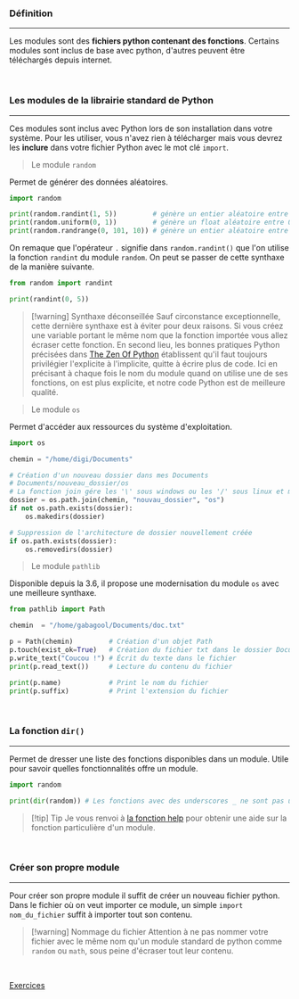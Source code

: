 ### Définition
---

Les modules sont des **fichiers python contenant des fonctions**. Certains modules sont inclus de base avec python, d'autres peuvent être téléchargés depuis internet.

<br>

### Les modules de la librairie standard de Python
---

Ces modules sont inclus avec Python lors de son installation dans votre système. Pour les utiliser, vous n'avez rien à télécharger mais vous devrez les **inclure** dans votre fichier Python avec le mot clé `import`.

> Le module `random`

Permet de générer des données aléatoires.

```python
import random

print(random.randint(1, 5))         # génère un entier aléatoire entre 0 et 5 inclus
print(random.uniform(0, 1))         # génère un float aléatoire entre 0 et 1 inclus
print(random.randrange(0, 101, 10)) # génère un entier aléatoire entre 0 et 101 exclus avec un pas de 10
```

On remaque que l'opérateur `.` signifie dans `random.randint()` que l'on utilise la fonction `randint` du module `random`. On peut se passer de cette synthaxe de la manière suivante.

```python
from random import randint

print(randint(0, 5))
```


> [!warning] Synthaxe déconseillée
> Sauf circonstance exceptionnelle, cette dernière synthaxe est à éviter pour deux raisons. Si vous créez une variable portant le même nom que la fonction importée vous allez écraser cette fonction. En second lieu, les bonnes pratiques Python précisées dans [The Zen Of Python](https://peps.python.org/pep-0020/) établissent qu'il faut toujours privilégier l'explicite à l'implicite, quitte à écrire plus de code. Ici en précisant à chaque fois le nom du module quand on utilise une de ses fonctions, on est plus explicite, et notre code Python est de meilleure qualité.


> Le module `os`

Permet d'accéder aux ressources du système d'exploitation.

```python
import os

chemin = "/home/digi/Documents"

# Création d'un nouveau dossier dans mes Documents
# Documents/nouveau_dossier/os
# La fonction join gére les '\' sous windows ou les '/' sous linux et mac
dossier = os.path.join(chemin, "nouvau_dossier", "os")
if not os.path.exists(dossier):
	os.makedirs(dossier)

# Suppression de l'architecture de dossier nouvellement créée
if os.path.exists(dossier):
	os.removedirs(dossier)
```

> Le module `pathlib`

Disponible depuis la 3.6, il propose une modernisation du module `os` avec une meilleure synthaxe.

```python
from pathlib import Path

chemin  = "/home/gabagool/Documents/doc.txt"

p = Path(chemin)         # Création d'un objet Path
p.touch(exist_ok=True)   # Création du fichier txt dans le dossier Documents
p.write_text("Coucou !") # Écrit du texte dans le fichier
print(p.read_text())     # Lecture du contenu du fichier

print(p.name)            # Print le nom du fichier
print(p.suffix)          # Print l'extension du fichier
```

<br>

### La fonction `dir()`
---

Permet de dresser une liste des fonctions disponibles dans un module. Utile pour savoir quelles fonctionnalités offre un module.

```python
import random

print(dir(random)) # Les fonctions avec des underscores _ ne sont pas utilisables
```


> [!tip] Tip
> Je vous renvoi à [la fonction help](8.%20Les%20méthodes%20de%20chaînes%20de%20caractères.md#La%20fonction%20help) pour obtenir une aide sur la fonction particulière d'un module.

<br>

### Créer son propre module
---
Pour créer son propre module il suffit de créer un nouveau fichier python. Dans le fichier où on veut importer ce module, un simple `import nom_du_fichier` suffit à importer tout son contenu.


> [!warning] Nommage du fichier
> Attention à ne pas nommer votre fichier avec le même nom qu'un module standard de python comme `random` ou `math`, sous peine d'écraser tout leur contenu.

<br>

[Exercices](Exercices%20-%2012.%20Les%20modules%20Python.md)
